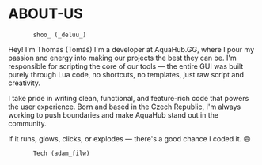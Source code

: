 # ABOUT-US

           shoo_ (_deluu_)
Hey! I'm Thomas (Tomáš)
I'm a developer at AquaHub.GG, where I pour my passion and energy into making our projects the best they can be.
I'm responsible for scripting the core of our tools — the entire GUI was built purely through Lua code, no shortcuts,
no templates, just raw script and creativity.

I take pride in writing clean, functional, and feature-rich code that powers the user experience.
Born and based in the Czech Republic, I'm always working to push boundaries and make AquaHub stand out in the community.

If it runs, glows, clicks, or explodes — there's a good chance I coded it. 😄

           Tech (adam_filw)
